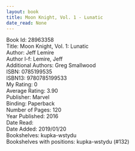 ```yaml
---
layout: book
title: Moon Knight, Vol. 1 - Lunatic
date_read: None
---
```


Book Id: 28963358<br />
Title: Moon Knight, Vol. 1: Lunatic<br />
Author: Jeff Lemire<br />
Author l-f: Lemire, Jeff<br />
Additional Authors: Greg Smallwood<br />
ISBN: 0785199535<br />
ISBN13: 9780785199533<br />
My Rating: 0<br />
Average Rating: 3.90<br />
Publisher: Marvel<br />
Binding: Paperback<br />
Number of Pages: 120<br />
Year Published: 2016<br />
Date Read: <br />
Date Added: 2019/01/20<br />
Bookshelves: kupka-wstydu<br />
Bookshelves with positions: kupka-wstydu (#132)<br />

